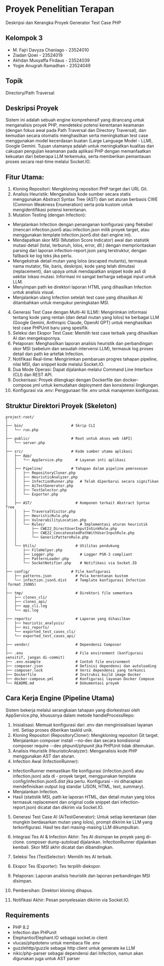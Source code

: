 # Proyek Penelitian Terapan
Deskripsi dan Kerangka Proyek Generator Test Case PHP

## Kelompok 3
- M. Fajri Davyza Chaniago - 23524010
- Ziadan Qowi - 23524019
- Akhdan Musyaffa Firdaus - 23524039
- Yogie Anugrah Ramadhan - 23524049

## Topik
Directory/Path Traversal

## Deskripsi Proyek
Sistem ini adalah sebuah engine komprehensif yang dirancang untuk menganalisis proyek PHP, mendeteksi potensi kerentanan keamanan (dengan fokus awal pada Path Traversal dan Directory Traversal), dan kemudian secara otomatis menghasilkan serta meningkatkan test case menggunakan model kecerdasan buatan (Large Language Model - LLM), Google Gemini. Tujuan utamanya adalah untuk meningkatkan kualitas dan cakupan pengujian keamanan pada aplikasi PHP dengan memanfaatkan kekuatan dari beberapa LLM terkemuka, serta memberikan pemantauan proses secara real-time melalui Socket.IO.

## Fitur Utama:
1. Kloning Repositori: Mengkloning repositori PHP target dari URL Git.
2. Analisis Heuristik: Menganalisis kode sumber secara statis menggunakan Abstract Syntax Tree (AST) dan set aturan berbasis CWE (Common Weakness Enumeration) serta pola kustom untuk mengidentifikasi potensi kerentanan.
3. Mutation Testing (dengan Infection):
- Menjalankan Infection dengan penanganan konfigurasi yang fleksibel (mencari infection.json5 atau infection.json milik proyek target, atau menggunakan template infection.json5.dist dari engine ini).
- Mendapatkan skor MSI (Mutation Score Indicator) awal dan statistik mutasi detail (total, terbunuh, lolos, error, dll.) dengan memprioritaskan parsing dari laporan infection-report.json yang terstruktur, dengan fallback ke log teks jika perlu.
- Mengekstrak detail mutan yang lolos (escaped mutants), termasuk nama mutator, file, baris, deskripsi, kode yang telah dimutasi (replacement), dan upaya untuk mendapatkan snippet kode asli di sekitar lokasi mutasi. Informasi ini sangat berharga sebagai input untuk LLM.
- Menyimpan path ke direktori laporan HTML yang dihasilkan Infection untuk analisis visual.
- Menjalankan ulang Infection setelah test case yang dihasilkan AI ditambahkan untuk mengukur peningkatan MSI.
4. Generasi Test Case dengan Multi-AI (LLM): Mengirimkan informasi tentang kode yang rentan (dan detail mutan yang lolos) ke berbagai LLM (Google Gemini, Anthropic Claude, OpenAI GPT) untuk menghasilkan test case PHPUnit baru yang spesifik.
5. Seleksi dan Ekspor Test Case: Memilih test case terbaik yang dihasilkan AI dan mengekspornya.
6. Pelaporan: Menghasilkan laporan analisis heuristik dan perbandingan skor MSI (sebelum dan sesudah intervensi LLM), termasuk log proses detail dan path ke artefak Infection.
7. Notifikasi Real-time: Mengirimkan pembaruan progres tahapan pipeline, nilai MSI, dan snippet kode melalui Socket.IO.
8. Dua Mode Operasi: Dapat dijalankan melalui Command Line Interface (CLI) dan REST API.
9. Dockerisasi: Proyek dilengkapi dengan Dockerfile dan docker-compose.yml untuk kemudahan deployment dan konsistensi lingkungan.
10. Konfigurasi via .env: Penggunaan file .env untuk manajemen konfigurasi.

## Struktur Direktori Proyek (Skeleton)
```
project-root/
│
├── bin/                      # Skrip CLI
│   └── run.php
│
├── public/                   # Root untuk akses web (API)
│   └── server.php
│
├── src/                      # Kode sumber utama aplikasi
│   ├── App/
│   │   └── AppService.php      # Layanan inti aplikasi
│   │
│   ├── Pipeline/             # Tahapan dalam pipeline pemrosesan
│   │   ├── RepositoryCloner.php
│   │   ├── HeuristicAnalyzer.php
│   │   ├── InfectionRunner.php   # Telah diperbarui secara signifikan
│   │   ├── AiTestGenerator.php
│   │   ├── TestSelector.php
│   │   └── Exporter.php
│   │
│   ├── AST/                    # Komponen terkait Abstract Syntax Tree
│   │   ├── TraversalVisitor.php
│   │   ├── HeuristicRule.php
│   │   ├── VulnerabilityLocation.php
│   │   └── Rules/                # Implementasi aturan heuristik
│   │       ├── CWE22_DirectUserInputInSinkRule.php
│   │       ├── CWE22_ConcatenatedPathWithUserInputRule.php
│   │       └── GenericPatternRule.php
│   │
│   └── Utils/                  # Utilitas pendukung
│       ├── FileHelper.php
│       ├── Logger.php            # Logger PSR-3 compliant
│       ├── PatternLoader.php
│       └── SocketNotifier.php    # Notifikasi via Socket.IO
│
├── config/                   # File konfigurasi
│   ├── patterns.json           # Pola kerentanan kustom
│   └── infection.json5.dist    # Template konfigurasi Infection (format JSON5)
│
├── tmp/                        # Direktori file sementara
│   ├── clones_cli/
│   ├── clones_api/
│   ├── app_cli.log
│   └── api.log
│
├── reports/                    # Laporan yang dihasilkan
│   ├── heuristic_analysis/
│   ├── msi_reports/
│   └── exported_test_cases_cli/
│   └── exported_test_cases_api/
│
├── vendor/                     # Dependensi Composer
│
├── .env                        # File environment (konfigurasi sensitif, jangan di-commit)
├── .env.example                # Contoh file environment
├── composer.json               # Definisi dependensi dan autoloading
├── composer.lock               # Versi dependensi yang terkunci
├── Dockerfile                  # Instruksi build image Docker
├── docker-compose.yml          # Konfigurasi layanan Docker Compose
└── README.md                   # Dokumentasi proyek
```

## Cara Kerja Engine (Pipeline Utama)
Sistem bekerja melalui serangkaian tahapan yang diorkestrasi oleh AppService.php, khususnya dalam metode handleProcessRepo:

1. Inisialisasi: Memuat konfigurasi dari .env dan menginisialisasi layanan inti. Setiap proses diberikan taskId unik.
2. Kloning Repositori (RepositoryCloner): Mengkloning repositori Git target. Menjalankan composer install --no-dev dan secara kondisional composer require --dev phpunit/phpunit jika PHPUnit tidak ditemukan.
3. Analisis Heuristik (HeuristicAnalyzer): Menganalisis kode PHP menggunakan AST dan aturan.
4. Infection Awal (InfectionRunner):
- InfectionRunner memastikan file konfigurasi (infection.json5 atau infection.json) ada di - proyek target, menggunakan template config/infection.json5.dist jika perlu. Konfigurasi - ini diharapkan mendefinisikan output log standar (JSON, HTML, text, summary).
- Menjalankan Infection.
- Hasil (statistik MSI, path ke laporan HTML, dan detail mutan yang lolos termasuk replacement dan original code snippet dari infection-report.json) dicatat dan dikirim via Socket.IO.
5. Generasi Test Case AI (AiTestGenerator): Untuk setiap kerentanan (dan mungkin berdasarkan mutan yang lolos), prompt dikirim ke LLM yang terkonfigurasi. Hasil tes dari masing-masing LLM dikumpulkan.
6. Integrasi Tes AI & Infection Akhir: Tes AI disimpan ke proyek yang di-clone. composer dump-autoload dijalankan. InfectionRunner dijalankan kembali. Skor MSI akhir dicatat dan dibandingkan.
7. Seleksi Tes (TestSelector): Memilih tes AI terbaik.
8. Ekspor Tes (Exporter): Tes terpilih diekspor.
9. Pelaporan: Laporan analisis heuristik dan laporan perbandingan MSI disimpan.
10. Pembersihan: Direktori kloning dihapus.

11. Notifikasi Akhir: Pesan penyelesaian dikirim via Socket.IO.

## Requirements
- PHP 8.2
- Infection dan PHPunit
- Elephantio/Elephant.IO sebagai socket.io client
- vlucas/phpdotenv untuk membaca file .env
- guzzlehttp/guzzle sebagai http client untuk generate ke LLM
- nikic/php-parser sebagai dependensi dari Infection, namun akan digunakan juga untuk AST parser
